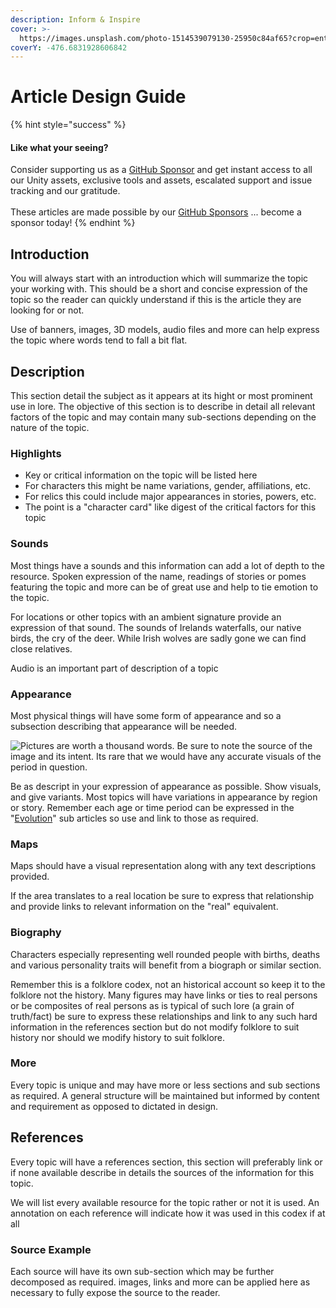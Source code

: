 ```yaml
---
description: Inform & Inspire
cover: >-
  https://images.unsplash.com/photo-1514539079130-25950c84af65?crop=entropy&cs=tinysrgb&fm=jpg&ixid=MnwxOTcwMjR8MHwxfHNlYXJjaHw2fHxGYW50YXN5fGVufDB8fHx8MTY1NDUyMTE4MA&ixlib=rb-1.2.1&q=80
coverY: -476.6831928606842
---
```


# Article Design Guide

{% hint style="success" %}
#### Like what your seeing?

Consider supporting us as a [GitHub Sponsor](../../../company/become-a-sponsor.md) and get instant access to all our Unity assets, exclusive tools and assets, escalated support and issue tracking and our gratitude.\
\
These articles are made possible by our [GitHub Sponsors](https://github.com/sponsors/heathen-engineering) ... become a sponsor today!
{% endhint %}

## Introduction

You will always start with an introduction which will summarize the topic your working with. This should be a short and concise expression of the topic so the reader can quickly understand if this is the article they are looking for or not.

Use of banners, images, 3D models, audio files and more can help express the topic where words tend to fall a bit flat.

## Description

This section detail the subject as it appears at its hight or most prominent use in lore. The objective of this section is to describe in detail all relevant factors of the topic and may contain many sub-sections depending on the nature of the topic.

### Highlights

* Key or critical information on the topic will be listed here
* For characters this might be name variations, gender, affiliations, etc.
* For relics this could include major appearances in stories, powers, etc.
* The point is a "character card" like digest of the critical factors for this topic

### Sounds

Most things have a sounds and this information can add a lot of depth to the resource. Spoken expression of the name, readings of stories or pomes featuring the topic and more can be of great use and help to tie emotion to the topic.

For locations or other topics with an ambient signature provide an expression of that sound. The sounds of Irelands waterfalls, our native birds, the cry of the deer. While Irish wolves are sadly gone we can find close relatives.

Audio is an important part of description of a topic

### Appearance

Most physical things will have some form of appearance and so a subsection describing that appearance will be needed.

![Pictures are worth a thousand words. Be sure to note the source of the image and its intent. Its rare that we would have any accurate visuals of the period in question.](https://images.unsplash.com/photo-1510218830377-2e994ea9087d?crop=entropy\&cs=tinysrgb\&fm=jpg\&ixid=MnwxOTcwMjR8MHwxfHNlYXJjaHw5fHxGYW50YXN5JTIwQXJ0fGVufDB8fHx8MTY1NDUyMTc0OQ\&ixlib=rb-1.2.1\&q=80)

Be as descript in your expression of appearance as possible. Show visuals, and give variants. Most topics will have variations in appearance by region or story. Remember each age or time period can be expressed in the "[Evolution](evolution/)" sub articles so use and link to those as required.

### Maps

Maps should have a visual representation along with any text descriptions provided.

If the area translates to a real location be sure to express that relationship and provide links to relevant information on the "real" equivalent.&#x20;

### Biography

Characters especially representing well rounded people with births, deaths and various personality traits will benefit from a biograph or similar section.

Remember this is a folklore codex, not an historical account so keep it to the folklore not the history. Many figures may have links or ties to real persons or be composites of real persons as is typical of such lore (a grain of truth/fact) be sure to express these relationships and link to any such hard information in the references section but do not modify folklore to suit history nor should we modify history to suit folklore.

### More

Every topic is unique and may have more or less sections and sub sections as required. A general structure will be maintained but informed by content and requirement as opposed to dictated in design.

## References

Every topic will have a references section, this section will preferably link or if none available describe in details the sources of the information for this topic.&#x20;

We will list every available resource for the topic rather or not it is used. An annotation on each reference will indicate how it was used in this codex if at all

### Source Example

Each source will have its own sub-section which may be further decomposed as required. images, links and more can be applied here as necessary to fully expose the source to the reader.
